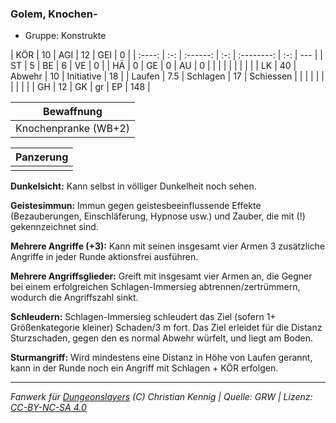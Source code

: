 ### Golem, Knochen-

- Gruppe: Konstrukte

|  KÖR   | 10  |   AGI    | 12  |    GEI     |  0  |
| :----: | :-: | :------: | :-: | :--------: | :-: | --- |
|   ST   |  5  |    BE    |  6  |     VE     |  0  |
|   HÄ   |  0  |    GE    |  0  |     AU     |  0  |
|        |     |          |     |            |     |     |
|   LK   | 40  |  Abwehr  | 10  | Initiative | 18  |
| Laufen | 7.5 | Schlagen | 17  | Schiessen  |     |
|        |     |          |     |            |     |     |
|   GH   | 12  |    GK    | gr  |     EP     | 148 |

|      Bewaffnung      |
| :------------------: |
| Knochenpranke (WB+2) |

| Panzerung |
| :-------: |
|           |

**Dunkelsicht:** Kann selbst in völliger Dunkelheit noch sehen.

**Geistesimmun:** Immun gegen geistesbeeinflussende Effekte (Bezauberungen, Einschläferung, Hypnose usw.) und Zauber, die mit (!) gekennzeichnet sind.

**Mehrere Angriffe (+3):** Kann mit seinen insgesamt vier Armen 3 zusätzliche Angriffe in jeder Runde aktionsfrei ausführen.

**Mehrere Angriffsglieder:** Greift mit insgesamt vier Armen an, die Gegner bei einem erfolgreichen Schlagen-Immersieg abtrennen/zertrümmern, wodurch die Angriffszahl sinkt.

**Schleudern:** Schlagen-Immersieg schleudert das Ziel (sofern 1+ Größenkategorie kleiner) Schaden/3 m fort. Das Ziel erleidet für die Distanz Sturzschaden, gegen den es normal Abwehr würfelt, und liegt am Boden.

**Sturmangriff:** Wird mindestens eine Distanz in Höhe von Laufen gerannt, kann in der Runde noch ein Angriff mit Schlagen + KÖR erfolgen.

---

_Fanwerk für [Dungeonslayers](https://www.dungeonslayers.net/) (C) Christian Kennig | Quelle: GRW | Lizenz: [CC-BY-NC-SA 4.0](https://creativecommons.org/licenses/by-nc-sa/4.0/deed.de)_
